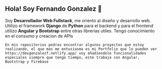 ## Hola! Soy Fernando Gonzalez 👋
Soy **Desarrollador Web Fullstack**, me oriento al diseño y desarrollo web.
Utilizo el framework **Django** de **Python** para el backend y 
para el frontend utilizo **Angular y Bootstrap** entre otras librerias utiles.
Tengo conocimiento en el consumo y creacion de APIs

`En mis repositorios podras encontrar algunos proyectos que estoy realizando, el que mas me entusiasma es mi Portfolio que lo pueden ver https://devgonzalezf.netlify.app/ voy añadiendole funcionalidades especiales siempre que tengo tiempo, este trabaja con Angular, Bootstrap y Firebase` 

